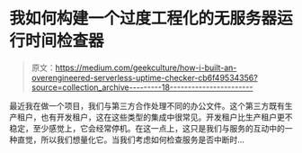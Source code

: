 # 我如何构建一个过度工程化的无服务器运行时间检查器

> 原文：<https://medium.com/geekculture/how-i-built-an-overengineered-serverless-uptime-checker-cb6f49534356?source=collection_archive---------18----------------------->

最近我在做一个项目，我们与第三方合作处理不同的办公文件。这个第三方既有生产租户，也有开发租户，这在这些类型的集成中很常见。开发租户比生产租户更不稳定，至少感觉上，它会经常停机。在这一点上，这只是我们与服务的互动中的一种直觉，所以我们想量化它。当我们考虑如何检查服务是否中断时…